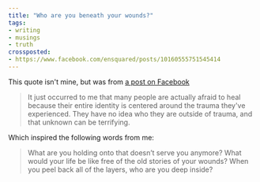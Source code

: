 ```yaml
---
title: "Who are you beneath your wounds?"
tags:
- writing
- musings
- truth
crossposted:
- https://www.facebook.com/ensquared/posts/10160555751545414
---
```

This quote isn't mine, but was from [a post on Facebook](https://www.facebook.com/photo.php?fbid=395631837510614&set=a.158289491244851&type=3)

> It just occurred to me that many people are actually afraid to heal because their entire identity is centered around the trauma they've experienced. They have no idea who they are outside of trauma, and that unknown can be terrifying.

Which inspired the following words from me:

> What are you holding onto that doesn’t serve you anymore? What would your life be like free of the old stories of your wounds? When you peel back all of the layers, who are you deep inside?
